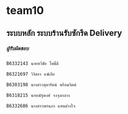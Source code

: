 # team10

## ระบบหลัก ระบบร้านรับซักรีด Delivery

##### ผู้รับผิดชอบ
```
B6332143 นายทวีชัย โพธิ์ดี
```
```
B6321697 วิจิตรา แซ่เอีย 
```
```
B6303198 นางสาวสุดารัตน์ พร้อมจิตต์
```
```
B6318215 นายณัฐพงศ์ จงจุลกลาง
```
```
B6332686 นางสาวพรนภา แสนต่างใจ
```